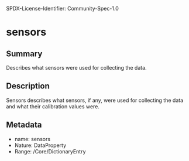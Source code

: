 SPDX-License-Identifier: Community-Spec-1.0

# sensors

## Summary

Describes what sensors were used for collecting the data.

## Description

Sensors describes what sensors, if any, were used for collecting the data
and what their calibration values were.

## Metadata

- name: sensors
- Nature: DataProperty
- Range: /Core/DictionaryEntry
